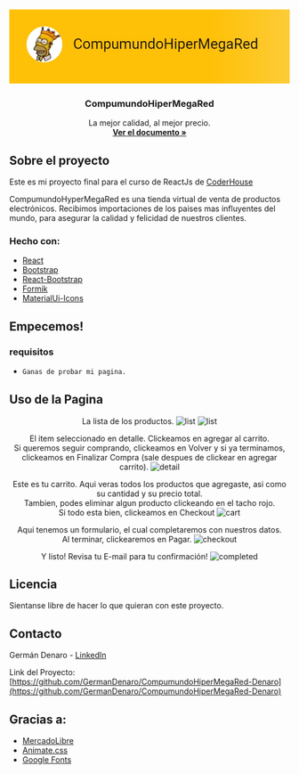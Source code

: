<!-- PROJECT LOGO -->
<br />
<p align="center">
  <a href="#">
    <img src="public/readme-banner.jpg" alt="Logo">
  </a>

  <h3 align="center">CompumundoHiperMegaRed</h3>

  <p align="center">
    La mejor calidad, al mejor precio.
    <br />
    <a href="https://github.com/GermanDenaro/CompumundoHiperMegaRed-Denaro/blob/main/README.md"><strong>Ver el documento »</strong></a>
    <br />
    
  </p>
</p>

<!-- ABOUT THE PROJECT -->

## Sobre el proyecto

Este es mi proyecto final para el curso de ReactJs de [CoderHouse](https://www.coderhouse.com/)

CompumundoHyperMegaRed es una tienda virtual de venta de productos electrónicos. Recibimos importaciones de los paises mas influyentes del mundo, para asegurar la calidad y felicidad de nuestros clientes.

### Hecho con:

- [React](https://reactjs.org/)
- [Bootstrap](https://getbootstrap.com)
- [React-Bootstrap](https://react-bootstrap.github.io/)
- [Formik](https://formik.org/)
- [MaterialUi-Icons](https://material-ui.com/es/components/material-icons/)

<!-- GETTING STARTED -->

## Empecemos!

### requisitos

- ```sh
  Ganas de probar mi pagina.
  ```

<!-- USAGE EXAMPLES -->

## Uso de la Pagina

<div align='center'>
La lista de los productos.
<img src="public/readme-list.jpg" alt="list">

<img src="public/readme-list2.jpg" alt="list">

El item seleccionado en detalle. Clickeamos en agregar al carrito.
<br />
Si queremos seguir comprando, clickeamos en Volver y si ya terminamos, clickeamos en Finalizar Compra (sale despues de clickear en agregar carrito).
<img src="public/readme-detail.jpg" alt="detail">

Este es tu carrito. Aqui veras todos los productos que agregaste, asi como su cantidad y su precio total.
<br />
Tambien, podes eliminar algun producto clickeando en el tacho rojo.
<br />
Si todo esta bien, clickeamos en Checkout
<img src="public/readme-Cart.jpg" alt="cart">

Aqui tenemos un formulario, el cual completaremos con nuestros datos.
<br />
Al terminar, clickearemos en Pagar.
<img src="public/readme-checkout.jpg" alt="checkout">

Y listo! Revisa tu E-mail para tu confirmación!
<img src="public/readme-completed.jpg" alt="completed">

</div>
<!-- LICENSE -->

## Licencia

Sientanse libre de hacer lo que quieran con este proyecto.

<!-- CONTACT -->

## Contacto

Germán Denaro - [LinkedIn](https://www.linkedin.com/in/germandenaro/)

Link del Proyecto: [https://github.com/GermanDenaro/CompumundoHiperMegaRed-Denaro](https://github.com/GermanDenaro/CompumundoHiperMegaRed-Denaro)

<!-- ACKNOWLEDGEMENTS -->

## Gracias a:

- [MercadoLibre](https://www.mercadolibre.com.ar/)
- [Animate.css](https://daneden.github.io/animate.css)
- [Google Fonts](https://fonts.google.com/)
